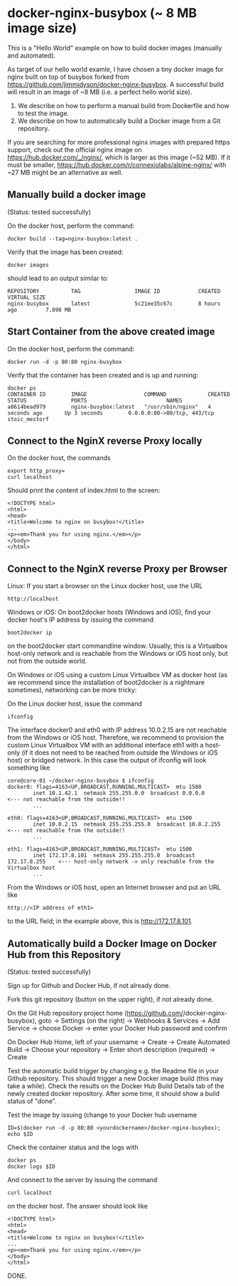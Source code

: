docker-nginx-busybox (~ 8 MB image size)
====================
This is a "Hello World" example on how to build docker images (manually and automated). 

As target of our hello world examle, I have chosen a tiny docker image for nginx built on top of busybox forked from https://github.com/jimmidyson/docker-nginx-busybox. A successful build will result in an image of ~8 MB (i.e. a perfect hello world size).

1. We describe on how to perform a manual build from Dockerfile and how to test the image. 
2. We describe on how to automatically build a Docker image from a Git repository.

If you are searching for more professional nginx images with prepared https support, check out the official nginx image on https://hub.docker.com/_/nginx/, which is larger as this image (~52 MB). If it must be smaller, https://hub.docker.com/r/connexiolabs/alpine-nginx/ with ~27 MB might be an alternative as well.

Manually build a docker image
-----------------------------
(Status: tested successfully)

On the docker host, perform the command:

    docker build --tag=nginx-busybox:latest .

Verify that the image has been created:

    docker images
    
should lead to an output similar to:

    REPOSITORY          TAG                 IMAGE ID            CREATED             VIRTUAL SIZE
    nginx-busybox       latest              5c21ee35c67c        8 hours ago         7.898 MB

Start Container from the above created image
--------------------------------------------
On the docker host, perform the command:

    docker run -d -p 80:80 nginx-busybox

Verify that the container has been created and is up and running:

    docker ps
    CONTAINER ID        IMAGE                  COMMAND             CREATED             STATUS              PORTS                         NAMES
    a8614bead979        nginx-busybox:latest   "/usr/sbin/nginx"   4 seconds ago       Up 3 seconds        0.0.0.0:80->80/tcp, 443/tcp   stoic_mestorf

Connect to the NginX reverse Proxy locally
------------------------------------------
On the docker host, the commands

    export http_proxy=
    curl localhost
    
Should print the content of index.html to the screen:

    <!DOCTYPE html>
    <html>
    <head>
    <title>Welcome to nginx on busybox!</title>
    ...
    <p><em>Thank you for using nginx.</em></p>
    </body>
    </html>

Connect to the NginX reverse Proxy per Browser
----------------------------------------------
Linux:
If you start a browser on the Linux docker host, use the URL 

    http://localhost
    
Windows or iOS:
On boot2docker hosts (Windows and iOS), find your docker host's IP address by issuing the command 
    
    boot2docker ip
     
on the boot2docker start commandline window. Usually, this is a Virtualbox host-only network and is reachable from the Windows or iOS host only, but not from the outside world.

On Windows or iOS using a custom Linux Virtualbox VM as docker host (as we recommend since the installation of boot2docker is a nightmare sometimes), networking can be more tricky:

On the Linux docker host, issue the command

    ifconfig
    
The interface docker0 and eth0 with IP address 10.0.2.15 are not reachable from the Windows or iOS host. Therefore, we recommend to provision the custom Linux Virtualbox VM with an additional interface eth1 with a host-only (if it does not need to be reached from outside the Windows or iOS host) or bridged network. In this case the output of ifconfig will look something like  

    core@core-01 ~/docker-nginx-busybox $ ifconfig
    docker0: flags=4163<UP,BROADCAST,RUNNING,MULTICAST>  mtu 1500
            inet 10.1.42.1  netmask 255.255.0.0  broadcast 0.0.0.0              <--- not reachable from the outside!!
            ...
    
    eth0: flags=4163<UP,BROADCAST,RUNNING,MULTICAST>  mtu 1500
            inet 10.0.2.15  netmask 255.255.255.0  broadcast 10.0.2.255         <--- not reachable from the outside!!
            ...
    
    eth1: flags=4163<UP,BROADCAST,RUNNING,MULTICAST>  mtu 1500
            inet 172.17.8.101  netmask 255.255.255.0  broadcast 172.17.8.255    <--- host-only network -> only reachable from the Virtualbox host
            ...

From the Windows or iOS host, open an Internet browser and put an URL like

    http://<IP address of eth1>

to the URL field; in the example above, this is http://172.17.8.101.

Automatically build a Docker Image on Docker Hub from this Repository
---------------------------------------------------------------------
(Status: tested successfully)

Sign up for Github and Docker Hub, if not already done. 

Fork this git repository (button on the upper right), if not already done.

On the Git Hub repository project home (https://github.com/<yourname>/docker-nginx-busybox), goto -> Settings (on the right) -> Webhooks & Services -> Add Service -> choose Docker -> enter your Docker Hub password and confirm

On Docker Hub Home, left of your username -> Create -> Create Automated Build -> Choose your repository -> Enter short description (required) -> Create

Test the automatic build trigger by changing e.g. the Readme file in your Github repository. This should trigger a new Docker image build (this may take a while). Check the results on the Docker Hub Build Details tab of the newly created docker repository. After some time, it should show a build status of "done".

Test the image by issuing (change <yourdockername> to your Docker hub username

    ID=$(docker run -d -p 80:80 <yourdockername>/docker-nginx-busybox); echo $ID
    
Check the container status and the logs with

    docker ps
    docker logs $ID
    
And connect to the server by issuing the command

    curl localhost
    
on the docker host. The answer should look like

    <!DOCTYPE html>
    <html>
    <head>
    <title>Welcome to nginx on busybox!</title>
    ...
    <p><em>Thank you for using nginx.</em></p>
    </body>
    </html>
    
DONE.
